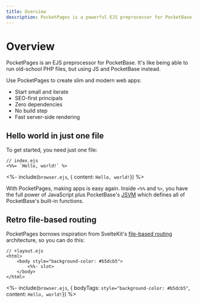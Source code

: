 ```yaml
---
title: Overview
description: PocketPages is a powerful EJS preprocessor for PocketBase, enabling the creation of modern web applications using JavaScript and EJS templates.
---
```


# Overview

PocketPages is an EJS preprocessor for PocketBase. It's like being able to run old-school PHP files, but using JS and PocketBase instead.

Use PocketPages to create slim and modern web apps:

- Start small and iterate
- SEO-first principals
- Zero dependencies
- No build step
- Fast server-side rendering

## Hello world in just one file

To get started, you need just one file:

```ejs
// index.ejs
<%%= `Hello, world!` %>
```

<%- include(`browser.ejs`, { content: `Hello, world!`}) %>

With PocketPages, making apps is easy again. Inside `<%%` and `%>`, you have the full power of JavaScript plus PocketBase's [JSVM](https://pocketbase.io/jsvm/index.html) which defines all of PocketBase's built-in functions.

## Retro file-based routing

PocketPages borrows inspiration from SvelteKit's [file-based routing](https://kit.svelte.dev/docs/routing) architecture, so you can do this:

```ejs
// +layout.ejs
<html>
    <body style="background-color: #b5dcb5">
        <%%- slot>
    </body>
</html>
```

<%- include(`browser.ejs`, { bodyTags: `style="background-color: #b5dcb5"`, content: `Hello, world!`}) %>
